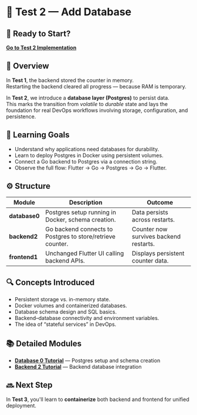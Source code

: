 # 🧩 Test 2 — Add Database

## 🚀 Ready to Start?

**[Go to Test 2 Implementation](../../tests/test2-add-database/README.md)**

## 🧠 Overview

In **Test 1**, the backend stored the counter in memory.  
Restarting the backend cleared all progress — because RAM is temporary.

In **Test 2**, we introduce a **database layer (Postgres)** to persist data.  
This marks the transition from _volatile_ to _durable_ state and lays the foundation for real DevOps workflows involving storage, configuration, and persistence.

## 🎯 Learning Goals

- Understand why applications need databases for durability.
- Learn to deploy Postgres in Docker using persistent volumes.
- Connect a Go backend to Postgres via a connection string.
- Observe the full flow: Flutter → Go → Postgres → Go → Flutter.

## ⚙️ Structure

| Module        | Description                                                | Outcome                                |
| ------------- | ---------------------------------------------------------- | -------------------------------------- |
| **database0** | Postgres setup running in Docker, schema creation.         | Data persists across restarts.         |
| **backend2**  | Go backend connects to Postgres to store/retrieve counter. | Counter now survives backend restarts. |
| **frontend1** | Unchanged Flutter UI calling backend APIs.                 | Displays persistent counter data.      |

## 🔍 Concepts Introduced

- Persistent storage vs. in-memory state.
- Docker volumes and containerized databases.
- Database schema design and SQL basics.
- Backend–database connectivity and environment variables.
- The idea of “stateful services” in DevOps.

## 📚 Detailed Modules

- **[Database 0 Tutorial](./database0.md)** — Postgres setup and schema creation
- **[Backend 2 Tutorial](./backend2.md)** — Backend database integration

## 🔜 Next Step

In **Test 3**, you'll learn to **containerize** both backend and frontend for unified deployment.
